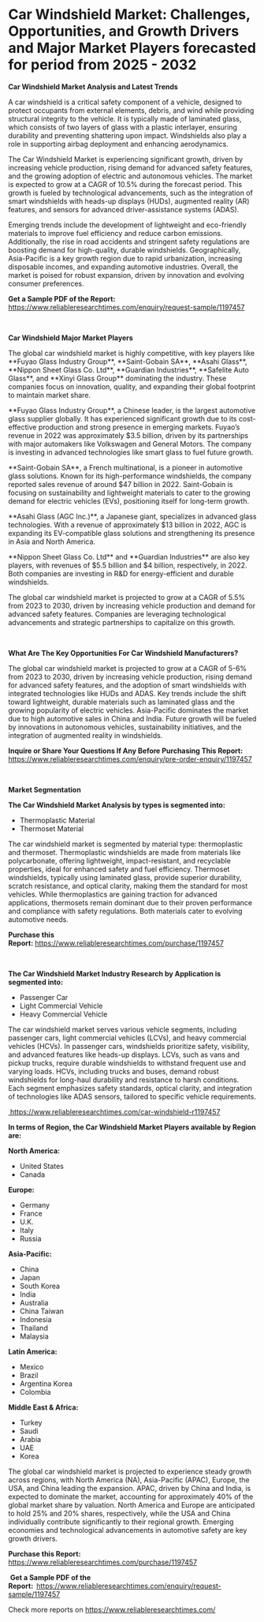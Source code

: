 <p><h1>Car Windshield Market: Challenges, Opportunities, and Growth Drivers and Major Market Players forecasted for period from 2025 - 2032</h1></p><p><strong>Car Windshield Market Analysis and Latest Trends</strong></p>
<p><p>A car windshield is a critical safety component of a vehicle, designed to protect occupants from external elements, debris, and wind while providing structural integrity to the vehicle. It is typically made of laminated glass, which consists of two layers of glass with a plastic interlayer, ensuring durability and preventing shattering upon impact. Windshields also play a role in supporting airbag deployment and enhancing aerodynamics.</p><p>The Car Windshield Market is experiencing significant growth, driven by increasing vehicle production, rising demand for advanced safety features, and the growing adoption of electric and autonomous vehicles. The market is expected to grow at a CAGR of 10.5% during the forecast period. This growth is fueled by technological advancements, such as the integration of smart windshields with heads-up displays (HUDs), augmented reality (AR) features, and sensors for advanced driver-assistance systems (ADAS).</p><p>Emerging trends include the development of lightweight and eco-friendly materials to improve fuel efficiency and reduce carbon emissions. Additionally, the rise in road accidents and stringent safety regulations are boosting demand for high-quality, durable windshields. Geographically, Asia-Pacific is a key growth region due to rapid urbanization, increasing disposable incomes, and expanding automotive industries. Overall, the market is poised for robust expansion, driven by innovation and evolving consumer preferences.</p></p>
<p><strong>Get a Sample PDF of the Report:&nbsp;</strong> <a href="https://www.reliableresearchtimes.com/enquiry/request-sample/1197457?utm_campaign=1940&utm_medium=2&utm_source=Github&utm_content=ia&utm_term=22012025&utm_id=car-windshield">https://www.reliableresearchtimes.com/enquiry/request-sample/1197457</a></p>
<p>&nbsp;</p>
<p><strong>Car Windshield Major Market Players</strong></p>
<p><p>The global car windshield market is highly competitive, with key players like **Fuyao Glass Industry Group**, **Saint-Gobain SA**, **Asahi Glass**, **Nippon Sheet Glass Co. Ltd**, **Guardian Industries**, **Safelite Auto Glass**, and **Xinyi Glass Group** dominating the industry. These companies focus on innovation, quality, and expanding their global footprint to maintain market share.</p><p>**Fuyao Glass Industry Group**, a Chinese leader, is the largest automotive glass supplier globally. It has experienced significant growth due to its cost-effective production and strong presence in emerging markets. Fuyao’s revenue in 2022 was approximately $3.5 billion, driven by its partnerships with major automakers like Volkswagen and General Motors. The company is investing in advanced technologies like smart glass to fuel future growth.</p><p>**Saint-Gobain SA**, a French multinational, is a pioneer in automotive glass solutions. Known for its high-performance windshields, the company reported sales revenue of around $47 billion in 2022. Saint-Gobain is focusing on sustainability and lightweight materials to cater to the growing demand for electric vehicles (EVs), positioning itself for long-term growth.</p><p>**Asahi Glass (AGC Inc.)**, a Japanese giant, specializes in advanced glass technologies. With a revenue of approximately $13 billion in 2022, AGC is expanding its EV-compatible glass solutions and strengthening its presence in Asia and North America.</p><p>**Nippon Sheet Glass Co. Ltd** and **Guardian Industries** are also key players, with revenues of $5.5 billion and $4 billion, respectively, in 2022. Both companies are investing in R&D for energy-efficient and durable windshields.</p><p>The global car windshield market is projected to grow at a CAGR of 5.5% from 2023 to 2030, driven by increasing vehicle production and demand for advanced safety features. Companies are leveraging technological advancements and strategic partnerships to capitalize on this growth.</p></p>
<p>&nbsp;</p>
<p><strong>What Are The Key Opportunities For Car Windshield Manufacturers?</strong></p>
<p><p>The global car windshield market is projected to grow at a CAGR of 5-6% from 2023 to 2030, driven by increasing vehicle production, rising demand for advanced safety features, and the adoption of smart windshields with integrated technologies like HUDs and ADAS. Key trends include the shift toward lightweight, durable materials such as laminated glass and the growing popularity of electric vehicles. Asia-Pacific dominates the market due to high automotive sales in China and India. Future growth will be fueled by innovations in autonomous vehicles, sustainability initiatives, and the integration of augmented reality in windshields.</p></p>
<p><strong>Inquire or Share Your Questions If Any Before Purchasing This Report:</strong> <a href="https://www.reliableresearchtimes.com/enquiry/pre-order-enquiry/1197457?utm_campaign=1940&utm_medium=2&utm_source=Github&utm_content=ia&utm_term=22012025&utm_id=car-windshield">https://www.reliableresearchtimes.com/enquiry/pre-order-enquiry/1197457</a></p>
<p>&nbsp;</p>
<p><strong>Market Segmentation</strong></p>
<p><strong>The Car Windshield Market Analysis by types is segmented into:</strong></p>
<p><ul><li>Thermoplastic Material</li><li>Thermoset Material</li></ul></p>
<p><p>The car windshield market is segmented by material type: thermoplastic and thermoset. Thermoplastic windshields are made from materials like polycarbonate, offering lightweight, impact-resistant, and recyclable properties, ideal for enhanced safety and fuel efficiency. Thermoset windshields, typically using laminated glass, provide superior durability, scratch resistance, and optical clarity, making them the standard for most vehicles. While thermoplastics are gaining traction for advanced applications, thermosets remain dominant due to their proven performance and compliance with safety regulations. Both materials cater to evolving automotive needs.</p></p>
<p><strong>Purchase this Report:&nbsp;</strong><a href="https://www.reliableresearchtimes.com/purchase/1197457?utm_campaign=1940&utm_medium=2&utm_source=Github&utm_content=ia&utm_term=22012025&utm_id=car-windshield">https://www.reliableresearchtimes.com/purchase/1197457</a></p>
<p>&nbsp;</p>
<p><strong>The Car Windshield Market Industry Research by Application is segmented into:</strong></p>
<p><ul><li>Passenger Car</li><li>Light Commercial Vehicle</li><li>Heavy Commercial Vehicle</li></ul></p>
<p><p>The car windshield market serves various vehicle segments, including passenger cars, light commercial vehicles (LCVs), and heavy commercial vehicles (HCVs). In passenger cars, windshields prioritize safety, visibility, and advanced features like heads-up displays. LCVs, such as vans and pickup trucks, require durable windshields to withstand frequent use and varying loads. HCVs, including trucks and buses, demand robust windshields for long-haul durability and resistance to harsh conditions. Each segment emphasizes safety standards, optical clarity, and integration of technologies like ADAS sensors, tailored to specific vehicle requirements.</p></p>
<p><a href="https://www.reliableresearchtimes.com/car-windshield-r1197457?utm_campaign=1940&utm_medium=2&utm_source=Github&utm_content=ia&utm_term=22012025&utm_id=car-windshield">&nbsp;https://www.reliableresearchtimes.com/car-windshield-r1197457</a></p>
<p><strong>In terms of Region, the Car Windshield Market Players available by Region are:</strong></p>
<p>
    <p> <strong> North America: </strong>
        <ul>
            <li>United States</li>
            <li>Canada</li>
        </ul>
        </p> 
    <p> <strong> Europe: </strong>
        <ul>
            <li>Germany</li>
            <li>France</li>
            <li>U.K.</li>
            <li>Italy</li>
            <li>Russia</li>
        </ul>
        </p> 
    <p> <strong> Asia-Pacific: </strong>
        <ul>
            <li>China</li>
            <li>Japan</li>
            <li>South Korea</li>
            <li>India</li>
            <li>Australia</li>
            <li>China Taiwan</li>
            <li>Indonesia</li>
            <li>Thailand</li>
            <li>Malaysia</li>
        </ul>
        </p> 
    <p> <strong> Latin America: </strong>
        <ul>
            <li>Mexico</li>
            <li>Brazil</li>
            <li>Argentina Korea</li>
            <li>Colombia</li>
        </ul>
        </p> 
    <p> <strong> Middle East & Africa: </strong>
        <ul>
            <li>Turkey</li>
            <li>Saudi</li>
            <li>Arabia</li>
            <li>UAE</li>
            <li>Korea</li>
        </ul>
    </p>
    </p>
<p><p>The global car windshield market is projected to experience steady growth across regions, with North America (NA), Asia-Pacific (APAC), Europe, the USA, and China leading the expansion. APAC, driven by China and India, is expected to dominate the market, accounting for approximately 40% of the global market share by valuation. North America and Europe are anticipated to hold 25% and 20% shares, respectively, while the USA and China individually contribute significantly to their regional growth. Emerging economies and technological advancements in automotive safety are key growth drivers.</p></p>
<p><strong>Purchase this Report: </strong><a href="https://www.reliableresearchtimes.com/purchase/1197457?utm_campaign=1940&utm_medium=2&utm_source=Github&utm_content=ia&utm_term=22012025&utm_id=car-windshield">https://www.reliableresearchtimes.com/purchase/1197457</a></p>
<p>&nbsp;<strong>Get a Sample PDF of the Report:&nbsp;&nbsp;</strong><a href="https://www.reliableresearchtimes.com/enquiry/request-sample/1197457?utm_campaign=1940&utm_medium=2&utm_source=Github&utm_content=ia&utm_term=22012025&utm_id=car-windshield">https://www.reliableresearchtimes.com/enquiry/request-sample/1197457</a></p>
<p><strong></strong></p>
<p>Check more reports on <a href="https://www.reliableresearchtimes.com/?utm_campaign=1940&utm_medium=2&utm_source=Github&utm_content=ia&utm_term=22012025&utm_id=car-windshield">https://www.reliableresearchtimes.com/</a></p>